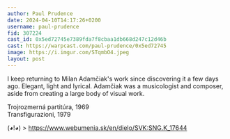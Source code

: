 ```yaml
---
author: Paul Prudence
date: 2024-04-10T14:17:26+0200
username: paul-prudence
fid: 307224
cast_id: 0x5ed72745e7389fda7f8cbaa1db668d247c12d46b
cast: https://warpcast.com/paul-prudence/0x5ed72745
image: https://i.imgur.com/STqmbO4.jpeg
layout: post
---
```

I keep returning to Milan Adamčiak's work since discovering it a few days ago. Elegant, light and lyrical. Adamčiak was a musicologist and composer, aside from creating a large body of visual work.  
  
Trojrozmerná partitúra, 1969   
Transfigurazioni, 1979  
  
(◕!◕) > https://www.webumenia.sk/en/dielo/SVK:SNG.K_17644  

<img src='https://i.imgur.com/STqmbO4.jpeg' alt='' referrerpolicy='no-referrer'/>
<img src='https://i.imgur.com/FMQbO8P.jpeg' alt='' referrerpolicy='no-referrer'/>